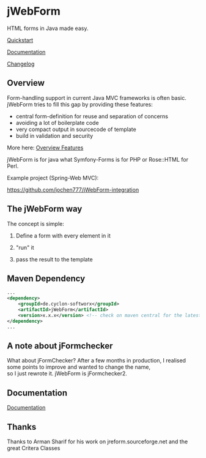 # jWebForm

HTML forms in Java made easy.  

[Quickstart](doc/quickstart.md)

[Documentation](doc/start.md)

[Changelog](doc/CHANGELOG.md)


## Overview

Form-handling support in current Java MVC frameworks is often basic. jWebForm tries to fill this gap by providing these features:

* central form-definition for reuse and separation of concerns
* avoiding a lot of boilerplate code
* very compact output in sourcecode of template
* build in validation and security

More here: [Overview Features](doc/features.md)


jWebForm is for java what Symfony-Forms is for PHP or Rose::HTML for Perl.

Example project (Spring-Web MVC):

https://github.com/jochen777/jWebForm-integration 



## The jWebForm way

The concept is simple: 

1. Define a form with every element in it

2. "run" it

3. pass the result to the template




## Maven Dependency
```xml
...
<dependency>
    <groupId>de.cyclon-softworx</groupId>
    <artifactId>jWebForm</artifactId>
    <version>x.x.x</version> <!-- check on maven central for the latest version -->
</dependency>
...
```

## A note about jFormchecker

What about jFormChecker? After a few months in production, 
I realised some points to improve and wanted to change the name,  
so I just rewrote it. jWebForm is jFormchecker2. 

## Documentation

[Documentation](doc/start.md)


## Thanks

Thanks to Arman Sharif for his work on jreform.sourceforge.net and the great Critera Classes
